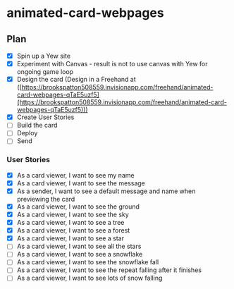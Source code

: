 # animated-card-webpages

## Plan

- [x] Spin up a Yew site
- [x] Experiment with Canvas - result is not to use canvas with Yew for ongoing game loop
- [x] Design the card (Design in a Freehand at ([https://brookspatton508559.invisionapp.com/freehand/animated-card-webpages-qTaE5uzf5](https://brookspatton508559.invisionapp.com/freehand/animated-card-webpages-qTaE5uzf5)))
- [x] Create User Stories
- [ ] Build the card
- [ ] Deploy
- [ ] Send

### User Stories
- [x] As a card viewer, I want to see my name
- [x] As a card viewer, I want to see the message
- [x] As a sender, I want to see a default message and name when previewing the card
- [x] As a card viewer, I want to see the ground
- [x] As a card viewer, I want to see the sky
- [x] As a card viewer, I want to see a tree
- [x] As a card viewer, I want to see a forest
- [x] As a card viewer, I want to see a star
- [ ] As a card viewer, I want to see all the stars
- [ ] As a card viewer, I want to see a snowflake
- [ ] As a card viewer, I want to see the snowflake fall
- [ ] As a card viewer, I want to see the repeat falling after it finishes
- [ ] As a card viewer, I want to see lots of snow falling
